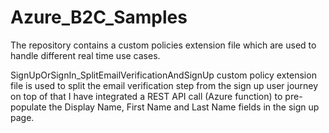 # Azure_B2C_Samples
The repository contains a custom policies extension file which are used to handle different real time use cases.

SignUpOrSignIn_SplitEmailVerificationAndSignUp custom policy extension file is used to split the email verification step from the sign up user journey on top of that I have integrated a REST API call (Azure function)
to pre-populate the Display Name, First Name and Last Name fields in the sign up page.
